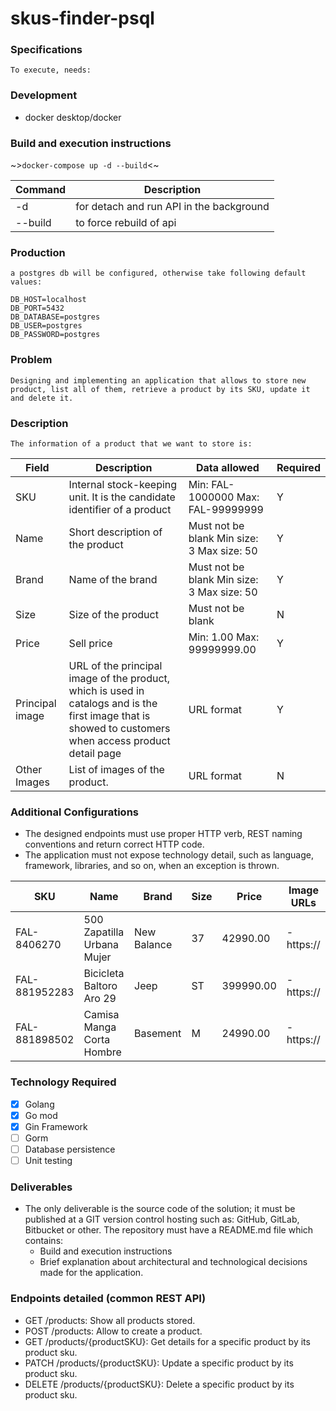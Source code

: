 # skus-finder-psql

### Specifications
``To execute, needs:``

### Development
- docker desktop/docker

### Build and execution instructions
~>```docker-compose up -d --build```<~

| Command | Description                              |
|---------|------------------------------------------|
| -d      | for detach and run API in the background |
| --build | to force rebuild of api                  |


### Production
``a postgres db will be configured, otherwise take following default values:``
````shell
DB_HOST=localhost
DB_PORT=5432
DB_DATABASE=postgres
DB_USER=postgres
DB_PASSWORD=postgres
````

### Problem

``Designing and implementing an application that allows to store new product, list all of them, retrieve a product by its SKU, update it and delete it.
``

### Description

``The information of a product that we want to store is: ``

| Field           | Description                                                                                                                                             | Data allowed                                                | Required |
|-----------------|---------------------------------------------------------------------------------------------------------------------------------------------------------|-------------------------------------------------------------|----------|
| SKU             | Internal stock-keeping unit. It is the candidate identifier of a product                                                                                | Min: FAL-1000000 Max: FAL-99999999                          | Y        |
| Name            | Short description of the product                                                                                                                        | Must not be blank Min size: 3 Max size: 50                  | Y        |
| Brand           | Name of the brand                                                                                                                                       | Must not be blank Min size: 3 Max size: 50                  | Y        |
| Size            | Size of the product                                                                                                                                     | Must not be blank                                           | N        |
| Price           | Sell price                                                                                                                                              | Min: 1.00                                  Max: 99999999.00 | Y        |
| Principal image | URL of the principal image of the product, which is used in catalogs and is the first image that is showed to customers when access product detail page | URL format                                                  | Y        |
| Other Images    | List of images of the product.                                                                                                                          | URL format                                                  | N        |


### Additional Configurations

- The designed endpoints must use proper HTTP verb, REST naming conventions and return correct HTTP code.
- The application must not expose technology detail, such as language, framework, libraries, and so on, when an exception is thrown.

| SKU           | Name                       | Brand       | Size | Price     | Image URLs |
|---------------|----------------------------|-------------|------|-----------|------------|
| FAL-8406270   | 500 Zapatilla Urbana Mujer | New Balance | 37   | 42990.00  | - https:// |
| FAL-881952283 | Bicicleta Baltoro Aro 29   | Jeep        | ST   | 399990.00 | - https:// |
| FAL-881898502 | Camisa Manga Corta Hombre  | Basement    | M    | 24990.00  | - https:// |


### Technology Required

- [x] Golang
- [x] Go mod
- [x] Gin Framework
- [ ] Gorm
- [ ] Database persistence
- [ ] Unit testing

### Deliverables

- The only deliverable is the source code of the solution; it must be published at a GIT version control hosting such as: GitHub, GitLab, Bitbucket or other. The repository must have a
  README.md file which contains:
  - Build and execution instructions
  - Brief explanation about architectural and technological decisions made for the application.


### Endpoints detailed (common REST API)

- GET /products: Show all products stored.
- POST /products: Allow to create a product.
- GET /products/{productSKU}: Get details for a specific product by its product sku.
- PATCH /products/{productSKU}: Update a specific product by its product sku.
- DELETE /products/{productSKU}: Delete a specific product by its product sku.
    

